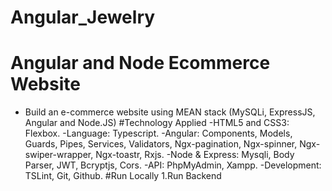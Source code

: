 # Angular_Jewelry
# Angular and Node Ecommerce Website
- Build an e-commerce website using MEAN stack (MySQLi, ExpressJS, Angular and Node.JS)
#Technology Applied
-HTML5 and CSS3: Flexbox.
-Language: Typescript.
-Angular: Components, Models, Guards, Pipes, Services, Validators, Ngx-pagination, Ngx-spinner, Ngx-swiper-wrapper, Ngx-toastr, Rxjs.
-Node & Express: Mysqli, Body Parser, JWT, Bcryptjs, Cors.
-API: PhpMyAdmin, Xampp.
-Development: TSLint, Git, Github.
#Run Locally
1.Run Backend
